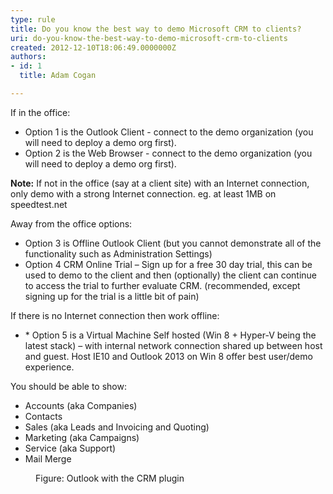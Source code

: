 ```yaml
---
type: rule
title: Do you know the best way to demo Microsoft CRM to clients?
uri: do-you-know-the-best-way-to-demo-microsoft-crm-to-clients
created: 2012-12-10T18:06:49.0000000Z
authors:
- id: 1
  title: Adam Cogan

---
```




<span class='intro'> <p>If in the office&#58;</p>
                <ul>
                    <li>Option 1 is the Outlook Client - connect to the demo organization (you will need to deploy a demo org first).</li>
                    <li>Option 2 is the Web Browser - connect to the demo organization (you will need to deploy a demo org first).</li>
                </ul>
                <p><strong>Note&#58;</strong> If not in the office (say at a client site) with an Internet connection, only demo with a strong Internet connection. eg. at least 1MB on speedtest.net</p>
                <p>Away from the office options&#58;</p>
                <ul>
                    <li>Option 3 is Offline Outlook Client (but you cannot demonstrate all of the functionality such as Administration Settings)</li>
                    <li>Option 4 CRM Online Trial – Sign up for a free 30 day trial, this can be used to demo to the client and then (optionally) the client can continue to access the trial to further evaluate CRM. (recommended, except signing up for the trial is a little bit of pain)</li>
                </ul>
                <p>If there is no Internet connection then work offline&#58;</p>
                <ul>
                    <li>* Option 5 is a Virtual Machine Self hosted (Win 8 + Hyper-V being the latest stack) – with internal network connection shared up between host and guest. Host IE10 and Outlook 2013 on Win 8 offer best user/demo experience.</li>
                </ul> </span>

<p>You should be able to show&#58;</p><ul><li>Accounts (aka Companies)</li><li>Contacts</li><li>Sales (aka Leads and Invoicing and Quoting)</li><li>Marketing (aka Campaigns)</li><li>Service (aka Support)</li><li>Mail Merge</li></ul><dl class="image"><dt>
      <img src="CRM-2013-screenshot.jpg" alt="" />
   </dt><dd>Figure&#58; Outlook​ with the CRM plugin</dd></dl>


